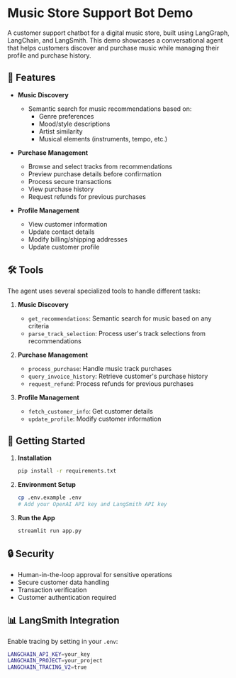 # Music Store Support Bot Demo

A customer support chatbot for a digital music store, built using LangGraph, LangChain, and LangSmith. This demo showcases a conversational agent that helps customers discover and purchase music while managing their profile and purchase history.

## 🎯 Features

- **Music Discovery**

  - Semantic search for music recommendations based on:
    - Genre preferences
    - Mood/style descriptions
    - Artist similarity
    - Musical elements (instruments, tempo, etc.)

- **Purchase Management**

  - Browse and select tracks from recommendations
  - Preview purchase details before confirmation
  - Process secure transactions
  - View purchase history
  - Request refunds for previous purchases

- **Profile Management**
  - View customer information
  - Update contact details
  - Modify billing/shipping addresses
  - Update customer profile

## 🛠️ Tools

The agent uses several specialized tools to handle different tasks:

1. **Music Discovery**

   - `get_recommendations`: Semantic search for music based on any criteria
   - `parse_track_selection`: Process user's track selections from recommendations

2. **Purchase Management**

   - `process_purchase`: Handle music track purchases
   - `query_invoice_history`: Retrieve customer's purchase history
   - `request_refund`: Process refunds for previous purchases

3. **Profile Management**
   - `fetch_customer_info`: Get customer details
   - `update_profile`: Modify customer information

## 🚀 Getting Started

1. **Installation**

   ```bash
   pip install -r requirements.txt
   ```

2. **Environment Setup**

   ```bash
   cp .env.example .env
   # Add your OpenAI API key and LangSmith API key
   ```

3. **Run the App**
   ```bash
   streamlit run app.py
   ```

## 🔒 Security

- Human-in-the-loop approval for sensitive operations
- Secure customer data handling
- Transaction verification
- Customer authentication required

## 📊 LangSmith Integration

Enable tracing by setting in your `.env`:

```bash
LANGCHAIN_API_KEY=your_key
LANGCHAIN_PROJECT=your_project
LANGCHAIN_TRACING_V2=true
```
